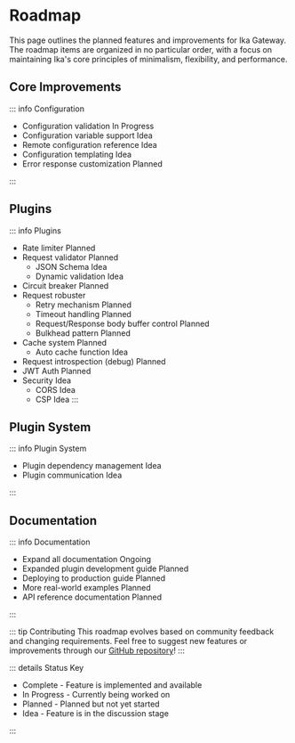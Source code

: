 # Roadmap

This page outlines the planned features and improvements for Ika Gateway. The roadmap items are organized in no particular order, with a focus on maintaining Ika's core principles of minimalism, flexibility, and performance.

## Core Improvements

::: info Configuration

- Configuration validation <Badge type="warning">In Progress</Badge>
- Configuration variable support <Badge type="info">Idea</Badge>
- Remote configuration reference <Badge type="info">Idea</Badge>
- Configuration templating <Badge type="info">Idea</Badge>
- Error response customization <Badge type="danger">Planned</Badge>

:::

## Plugins

::: info Plugins

- Rate limiter <Badge type="danger">Planned</Badge>
- Request validator <Badge type="danger">Planned</Badge>
  - JSON Schema <Badge type="info">Idea</Badge>
  - Dynamic validation <Badge type="info">Idea</Badge>
- Circuit breaker <Badge type="danger">Planned</Badge>
- Request robuster
  - Retry mechanism <Badge type="danger">Planned</Badge>
  - Timeout handling <Badge type="danger">Planned</Badge>
  - Request/Response body buffer control <Badge type="danger">Planned</Badge>
  - Bulkhead pattern <Badge type="danger">Planned</Badge>
- Cache system <Badge type="danger">Planned</Badge>
  - Auto cache function <Badge type="info">Idea</Badge>
- Request introspection (debug) <Badge type="danger">Planned</Badge>
- JWT Auth <Badge type="danger">Planned</Badge>
- Security <Badge type="info">Idea</Badge>
    - CORS <Badge type="info">Idea</Badge>
    - CSP <Badge type="info">Idea</Badge>
:::

## Plugin System

::: info Plugin System

- Plugin dependency management <Badge type="info">Idea</Badge>
- Plugin communication <Badge type="info">Idea</Badge>

:::

## Documentation

::: info Documentation

- Expand all documentation <Badge type="warning">Ongoing</Badge>
- Expanded plugin development guide <Badge type="danger">Planned</Badge>
- Deploying to production guide <Badge type="danger">Planned</Badge>
- More real-world examples <Badge type="danger">Planned</Badge>
- API reference documentation <Badge type="danger">Planned</Badge>

:::

::: tip Contributing
This roadmap evolves based on community feedback and changing requirements. Feel free to suggest new features or improvements through our [GitHub repository](https://github.com/alx99/ika)!
:::

::: details Status Key

- <Badge type="tip">Complete</Badge> - Feature is implemented and available
- <Badge type="warning">In Progress</Badge> - Currently being worked on
- <Badge type="danger">Planned</Badge> - Planned but not yet started
- <Badge type="info">Idea</Badge> - Feature is in the discussion stage

:::
